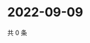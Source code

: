 # 2022-09-09

共 0 条

<!-- BEGIN WEIBO -->
<!-- 最后更新时间 Fri Sep 09 2022 14:22:33 GMT+0800 (China Standard Time) -->

<!-- END WEIBO -->
